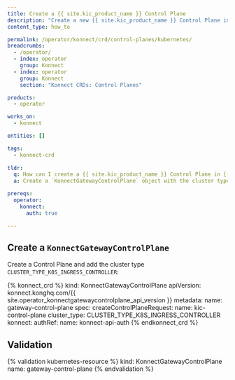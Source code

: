 ```yaml
---
title: Create a {{ site.kic_product_name }} Control Plane
description: "Create a new {{ site.kic_product_name }} Control Plane in {{ site.konnect_short_name }}"
content_type: how_to

permalink: /operator/konnect/crd/control-planes/kubernetes/
breadcrumbs:
  - /operator/
  - index: operator
    group: Konnect
  - index: operator
    group: Konnect
    section: "Konnect CRDs: Control Planes"

products:
  - operator

works_on:
  - konnect

entities: []

tags:
  - konnect-crd
 
tldr:
  q: How can I create a {{ site.kic_product_name }} Control Plane in {{ site.konnect_short_name }}?
  a: Create a `KonnectGatewayControlPlane` object with the cluster type `CLUSTER_TYPE_K8S_INGRESS_CONTROLLER`.

prereqs:
  operator:
    konnect:
      auth: true

---
```


## Create a `KonnectGatewayControlPlane`

Create a Control Plane and add the cluster type `CLUSTER_TYPE_K8S_INGRESS_CONTROLLER`:

<!-- vale off -->
{% konnect_crd %}
kind: KonnectGatewayControlPlane
apiVersion: konnect.konghq.com/{{ site.operator_konnectgatewaycontrolplane_api_version }}
metadata:
  name: gateway-control-plane
spec:
  createControlPlaneRequest:
    name: kic-control-plane
    cluster_type: CLUSTER_TYPE_K8S_INGRESS_CONTROLLER
  konnect:
    authRef:
      name: konnect-api-auth
{% endkonnect_crd %}
<!-- vale on -->

## Validation

<!-- vale off -->
{% validation kubernetes-resource %}
kind: KonnectGatewayControlPlane
name: gateway-control-plane
{% endvalidation %}
<!-- vale on -->
